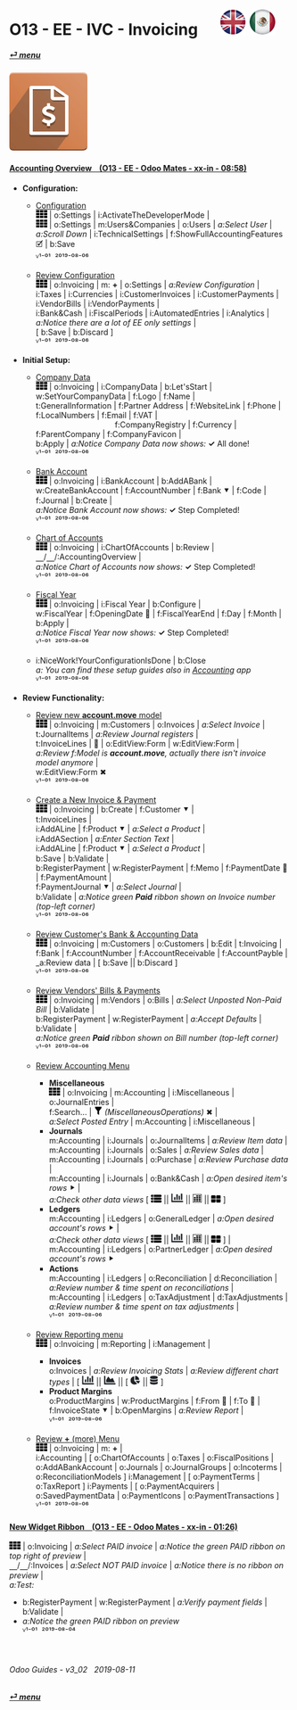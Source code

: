 # O13 - EE - IVC - Invoicing &nbsp;&nbsp;&nbsp;&nbsp; [![en-uk](/doc/img/flg/en-uk-flg-btn-sml.png)](/en-uk/o13/ee/ivc/en-uk-o13-ee-ivc-guides.md) [ ![es-mx](/doc/img/flg/es-mx-flg-btn-sml.png)](/es-mx/o13/ee/ivc/es-mx-o13-ee-ivc-guides.md)
#### [_&#x23CE; menu_](/en-uk/o13/ee/en-uk-o13-ee-guides-menu.md "Back to EE menu")  
### ![ivc](/doc/img/app/big/ivc.png)
[ⱽ¹²³⁴⁵⁶⁷⁸⁹⁰⁻]: # (ⱽ¹²³⁴⁵⁶⁷⁸⁹⁰⁻)

#### [Accounting Overview &nbsp;&nbsp; (O13 - EE - Odoo Mates - xx-in - 08:58)](https://youtube.com/embed/hA6KSbR7YVI?autoplay=1&start=6&end=58&rel=0&nocount)
[***Sync***]: # (o13-ee-inv-invoicing-guides)  

- **Configuration:**  
  - [Configuration](https://youtube.com/embed/hA6KSbR7YVI?autoplay=1&start=6&end=54&rel=0)  
    ![apps](/doc/img/apps.png) | o:Settings | i:ActivateTheDeveloperMode |  
    ![apps](/doc/img/apps.png) | o:Settings | m:Users&Companies | o:Users | _a:Select User_ |  
    _a:Scroll Down_ | i:TechnicalSettings | f:ShowFullAccountingFeatures &#x1F5F9; | b:Save  
    ⱽ¹⁻⁰¹ &nbsp;²⁰¹⁹⁻⁰⁸⁻⁰⁶

  - [Review Configuration](https://youtube.com/embed/hA6KSbR7YVI?autoplay=1&start=420&end=444&rel=0)  
    ![apps](/doc/img/apps.png) | o:Invoicing | m: **+** | o:Settings | _a:Review Configuration_ |  
	i:Taxes | i:Currencies | i:CustomerInvoices | i:CustomerPayments | i:VendorBills | i:VendorPayments |  
	i:Bank&Cash | i:FiscalPeriods | i:AutomatedEntries | i:Analytics |  
	_a:Notice there are a lot of EE only settings_ |  
	\[ b:Save | b:Discard ]  
    ⱽ¹⁻⁰¹ &nbsp;²⁰¹⁹⁻⁰⁸⁻⁰⁶

- **Initial Setup:**  
  - [Company Data](https://youtube.com/embed/hA6KSbR7YVI?autoplay=1&start=55&end=79&rel=0)  
    ![apps](/doc/img/apps.png) | o:Invoicing | i:CompanyData | b:Let'sStart |  
    w:SetYourCompanyData | f:Logo | f:Name |  
    t:GeneralInformation | f:Partner Address | f:WebsiteLink | f:Phone | f:LocalNumbers | f:Email | f:VAT |  
    &nbsp;&nbsp;&nbsp;&nbsp;&nbsp;&nbsp;&nbsp;&nbsp;&nbsp;&nbsp;&nbsp;&nbsp;&nbsp;&nbsp;&nbsp;&nbsp;&nbsp;
    &nbsp;&nbsp;&nbsp;&nbsp;&nbsp;&nbsp;&nbsp;&nbsp;&nbsp;&nbsp;&nbsp;&nbsp;&nbsp;&nbsp;&nbsp;&nbsp;&nbsp;
    f:CompanyRegistry | f:Currency | f:ParentCompany | f:CompanyFavicon |  
    b:Apply | _a:Notice Company Data now shows:_ **&#x2713;** All done!  
    ⱽ¹⁻⁰¹ &nbsp;²⁰¹⁹⁻⁰⁸⁻⁰⁶

  - [Bank Account](https://youtube.com/embed/hA6KSbR7YVI?autoplay=1&start=80&end=92&rel=0)  
    ![apps](/doc/img/apps.png) | o:Invoicing | i:BankAccount | b:AddABank |  
    w:CreateBankAccount | f:AccountNumber | f:Bank &#x2BC6; | f:Code | f:Journal | b:Create |  
    _a:Notice Bank Account now shows:_ **&#x2713;** Step Completed!  
    ⱽ¹⁻⁰¹ &nbsp;²⁰¹⁹⁻⁰⁸⁻⁰⁶

  - [Chart of Accounts](https://youtube.com/embed/hA6KSbR7YVI?autoplay=1&start=93&end=100&rel=0)  
    ![apps](/doc/img/apps.png) | o:Invoicing | i:ChartOfAccounts | b:Review |  
    &#x23BD;/&#x23BD;/:AccountingOverview |  
    _a:Notice Chart of Accounts now shows:_ **&#x2713;** Step Completed!  
    ⱽ¹⁻⁰¹ &nbsp;²⁰¹⁹⁻⁰⁸⁻⁰⁶

  - [Fiscal Year](https://youtube.com/embed/hA6KSbR7YVI?autoplay=1&start=100&end=108&rel=0)   
    ![apps](/doc/img/apps.png) | o:Invoicing | i:Fiscal Year | b:Configure |  
    w:FiscalYear | f:OpeningDate &#x1F4C5; | f:FiscalYearEnd | f:Day | f:Month | b:Apply |  
    _a:Notice Fiscal Year now shows:_ **&#x2713;** Step Completed!  
    ⱽ¹⁻⁰¹ &nbsp;²⁰¹⁹⁻⁰⁸⁻⁰⁶

  - i:NiceWork!YourConfigurationIsDone | b:Close  
    _a: You can find these setup guides also in [Accounting](/en-uk/o13/ee/inv/en-uk-o13-ee-acc-accounting-guides.md#accounting-overview--o13---ee---odoo-mates---xx-in---0858) app_  
    ⱽ¹⁻⁰¹ &nbsp;²⁰¹⁹⁻⁰⁸⁻⁰⁶

- **Review Functionality:**  
  - [Review new **account.move** model](https://youtube.com/embed/hA6KSbR7YVI?autoplay=1&start=108&end=144&rel=0)  
    ![apps](/doc/img/apps.png) | o:Invoicing | m:Customers | o:Invoices | _a:Select Invoice_ |  
	t:JournalItems | _a:Review Journal registers_ |  
	t:InvoiceLines | &#x1F41E; | o:EditView:Form | w:EditView:Form |  
	_a:Review f:Model is **account.move**, actually there isn't invoice model anymore_ |  
	w:EditView:Form &#x2716;  
    ⱽ¹⁻⁰¹ &nbsp;²⁰¹⁹⁻⁰⁸⁻⁰⁶
    
  - [Create a New Invoice & Payment](https://youtube.com/embed/hA6KSbR7YVI?autoplay=1&start=148&end=218&rel=0)  
    ![apps](/doc/img/apps.png) | o:Invoicing | b:Create | f:Customer &#x2BC6; |  
	t:InvoiceLines |  
	i:AddALine | f:Product &#x2BC6; | _a:Select a Product_ |  
	i:AddASection | _a:Enter Section Text_ |  
	i:AddALine | f:Product &#x2BC6; | _a:Select a Product_ |  
	b:Save | b:Validate |  
	b:RegisterPayment | w:RegisterPayment | f:Memo | f:PaymentDate &#x1F4C5; | f:PaymentAmount |  
	f:PaymentJournal &#x2BC6; | _a:Select Journal_ |  
	b:Validate | _a:Notice green **Paid** ribbon shown on Invoice number (top-left corner)_  
    ⱽ¹⁻⁰¹ &nbsp;²⁰¹⁹⁻⁰⁸⁻⁰⁶

  - [Review Customer's Bank & Accounting Data](https://youtube.com/embed/hA6KSbR7YVI?autoplay=1&start=247&end=270&rel=0)  
    ![apps](/doc/img/apps.png) | o:Invoicing | m:Customers | o:Customers | b:Edit | t:Invoicing |  
	f:Bank | f:AccountNumber | f:AccountReceivable | f:AccountPayble | _a:Review data | \[ b:Save \|\| b:Discard ]  
    ⱽ¹⁻⁰¹ &nbsp;²⁰¹⁹⁻⁰⁸⁻⁰⁶
	
  - [Review Vendors' Bills & Payments](https://youtube.com/embed/hA6KSbR7YVI?autoplay=1&start=247&end=296&rel=0)  
    ![apps](/doc/img/apps.png) | o:Invoicing | m:Vendors | o:Bills | _a:Select Unposted Non-Paid Bill_ | b:Validate |  
	b:RegisterPayment | w:RegisterPayment | _a:Accept Defaults_ | b:Validate |  
	_a:Notice green **Paid** ribbon shown on Bill number (top-left corner)_  
    ⱽ¹⁻⁰¹ &nbsp;²⁰¹⁹⁻⁰⁸⁻⁰⁶

  - [Review Accounting Menu](https://youtube.com/embed/hA6KSbR7YVI?autoplay=1&start=310&end=396&rel=0)  
    - **Miscellaneous**  
      ![apps](/doc/img/apps.png) | o:Invoicing | m:Accounting | i:Miscellaneous | o:JournalEntries |  
      f:Search... | ![filter](/doc/img/filter.png) _(MiscellaneousOperations)_ &#x2716; |  
      _a:Select Posted Entry_ | m:Accounting | i:Miscellaneous |
    - **Journals**  
      m:Accounting | i:Journals | o:JournalItems | _a:Review Item data_ |  
      m:Accounting | i:Journals | o:Sales | _a:Review Sales data_ |  
      m:Accounting | i:Journals | o:Purchase | _a:Review Purchase data_ |  
      m:Accounting | i:Journals | o:Bank&Cash | _a:Open desired item's rows_ &#x2BC8; |  
    _a:Check other data views_ \[ ![view_list](/doc/img/view_list.png) \|\| ![icon_view_chart_bars_small](/doc/img/icon_view_chart_bars_small.png) \|\| ![view_pivot](/doc/img/view_pivot.png) \|\| ![view_kanban](/doc/img/view_kanban.png) ]
    - **Ledgers**  
      m:Accounting | i:Ledgers | o:GeneralLedger | _a:Open desired account's rows_ &#x2BC8; |  
      _a:Check other data views_ \[ ![view_list](/doc/img/view_list.png) \|\| ![icon_view_chart_bars_small](/doc/img/icon_view_chart_bars_small.png) \|\| ![view_pivot](/doc/img/view_pivot.png) \|\| ![view_kanban](/doc/img/view_kanban.png) ] |  
      m:Accounting | i:Ledgers | o:PartnerLedger | _a:Open desired account's rows_ &#x2BC8;
    - **Actions**  
      m:Accounting | i:Ledgers | o:Reconciliation | d:Reconciliation |  
      _a:Review number & time spent on reconciliations_ |  
      m:Accounting | i:Ledgers | o:TaxAdjustment | d:TaxAdjustments | 
      _a:Review number & time spent on tax adjustments_ |  
      ⱽ¹⁻⁰¹ &nbsp;²⁰¹⁹⁻⁰⁸⁻⁰⁶

  - [Review Reporting menu](https://youtube.com/embed/hA6KSbR7YVI?autoplay=1&start=396&end=419&rel=0)  
    ![apps](/doc/img/apps.png) | o:Invoicing | m:Reporting | i:Management |  
    - **Invoices**  
      o:Invoices | _a:Review Invoicing Stats_ | _a:Review different chart types_ |
      \[ ![icon_view_chart_bars_small](/doc/img/icon_view_chart_bars_small.png) \|\| ![icon_view_chart_area_small](/doc/img/icon_view_chart_area_small.png) \|\|
      \[ ![icon_view_chart_pie_small](/doc/img/icon_view_chart_pie_small.png) \|\| ![icon_view_chart_area_stacked_small](/doc/img/icon_view_chart_area_stacked_small.png) ]  
    - **Product Margins**  
      o:ProductMargins | w:ProductMargins | f:From &#x1F4C5; | f:To &#x1F4C5; |  
      f:InvoiceState &#x2BC6; | b:OpenMargins | _a:Review Report_ |  
      ⱽ¹⁻⁰¹ &nbsp;²⁰¹⁹⁻⁰⁸⁻⁰⁶

  - [Review **+** (more) Menu](https://youtube.com/embed/hA6KSbR7YVI?autoplay=1&start=446&end=513&rel=0)  
    ![apps](/doc/img/apps.png) | o:Invoicing | m: **+** |  
    i:Accounting | \[ o:ChartOfAccounts | o:Taxes | o:FiscalPositions | o:AddABankAccount | o:Journals | o:JournalGroups | o:Incoterms | o:ReconciliationModels ]
    i:Management | \[ o:PaymentTerms | o:TaxReport ]
    i:Payments | \[ o:PaymentAcquirers | o:SavedPaymentData | o:PaymentIcons | o:PaymentTransactions ]  
    ⱽ¹⁻⁰¹ &nbsp;²⁰¹⁹⁻⁰⁸⁻⁰⁶

#### [New Widget Ribbon &nbsp;&nbsp; (O13 - EE - Odoo Mates - xx-in - 01:26)](https://youtube.com/embed/Adg5rrfXl0Y?autoplay=1&start=0&end=71&rel=0)  
![apps](/doc/img/apps.png) | o:Invoicing | _a:Select PAID invoice_ | _a:Notice the green PAID ribbon on top right of preview_ |  
&#x23BD;/&#x23BD;/:Invoices | _a:Select NOT PAID invoice_ | _a:Notice there is no ribbon on preview_ |  
_a:Test:_  
  - b:RegisterPayment | w:RegisterPayment | _a:Verify payment fields_ | b:Validate |  
  - _a:Notice the green PAID ribbon on preview_  
    ⱽ¹⁻⁰¹ &nbsp;²⁰¹⁹⁻⁰⁸⁻⁰⁴

<br>

###### Odoo Guides - v3_02 &nbsp; 2019-08-11  
**[_&#x23CE; menu_](/en-uk/o13/ee/en-uk-o13-ee-guides-menu.md)**  
